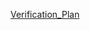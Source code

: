 [Verification_Plan](https://docs.google.com/spreadsheets/d/1Dl7GwuyHIUVTFo2R2lUYGkXI5Lg1XWt7xuaflA2bVww/edit?usp=sharing)
